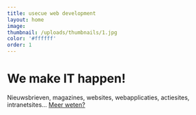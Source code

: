 ```yaml
---
title: usecue web development
layout: home
image:
thumbnail: /uploads/thumbnails/1.jpg
color: '#ffffff'
order: 1
---
```



# We make IT happen!

Nieuwsbrieven, magazines, websites, webapplicaties, actiesites, intranetsites... [Meer weten?](/contact)